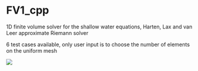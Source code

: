 # FV1_cpp
1D finite volume solver for the shallow water equations, Harten, Lax and van Leer approximate Riemann solver

6 test cases available, only user input is to choose the number of elements on the uniform mesh 

<img src="https://render.githubusercontent.com/render/math?math=e^{i \pi} = -1">
